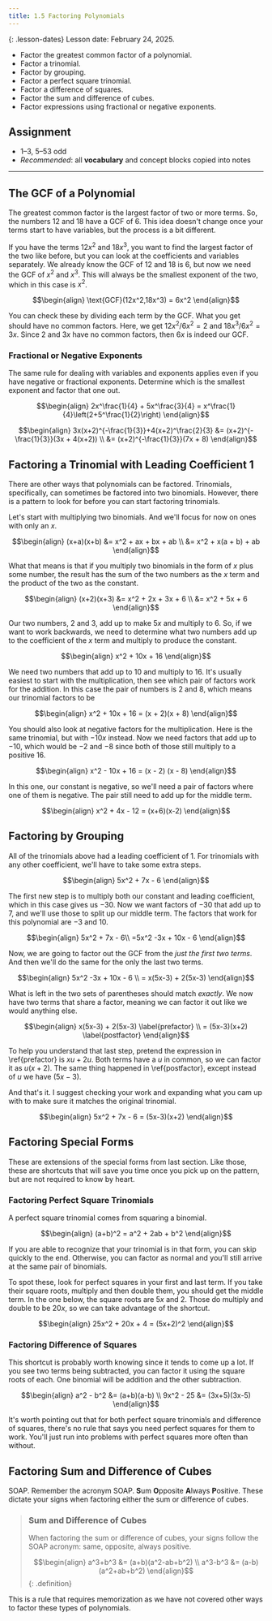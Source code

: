 ```yaml
---
title: 1.5 Factoring Polynomials
---
```


{: .lesson-dates}
Lesson date: February 24, 2025.

- Factor the greatest common factor of a polynomial.
- Factor a trinomial.
- Factor by grouping.
- Factor a perfect square trinomial.
- Factor a difference of squares.
- Factor the sum and difference of cubes.
- Factor expressions using fractional or negative exponents.

## Assignment

- 1–3, 5–53 odd
- *Recommended*: all **vocabulary** and concept blocks copied into notes

---

## The GCF of a Polynomial

The greatest common factor is the largest factor of two or more terms. So, the numbers $12$ and $18$ have a GCF of $6$. This idea doesn't change once your terms start to have variables, but the process is a bit different.

If you have the terms $12x^2$ and $18x^3$, you want to find the largest factor of the two like before, but you can look at the coefficients and variables separately. We already know the GCF of $12$ and $18$ is $6$, but now we need the GCF of $x^2$ and $x^3$. This will always be the smallest exponent of the two, which in this case is $x^2$.

$$\begin{align}
\text{GCF}(12x^2,18x^3) = 6x^2
\end{align}$$

You can check these by dividing each term by the GCF. What you get should have no common factors. Here, we get $12x^2 / 6x^2 =2$ and $18x^3 / 6x^2 = 3x$. Since $2$ and $3x$ have no common factors, then $6x$ is indeed our GCF.

### Fractional or Negative Exponents

The same rule for dealing with variables and exponents applies even if you have negative or fractional exponents. Determine which is the smallest exponent and factor that one out.

$$\begin{align}
2x^\frac{1}{4} + 5x^\frac{3}{4} = x^\frac{1}{4}\left(2+5^\frac{1}{2}\right)
\end{align}$$

$$\begin{align}
3x(x+2)^{-\frac{1}{3}}+4(x+2)^\frac{2}{3} &= (x+2)^{-\frac{1}{3}}(3x + 4(x+2)) \\
&= (x+2)^{-\frac{1}{3}}(7x + 8)
\end{align}$$

## Factoring a Trinomial with Leading Coefficient 1

There are other ways that polynomials can be factored. Trinomials, specifically, can sometimes be factored into two binomials. However, there is a pattern to look for before you can start factoring trinomials.

Let's start with multiplying two binomials. And we'll focus for now on ones with only an $x$.

$$\begin{align}
(x+a)(x+b) &= x^2 + ax + bx + ab \\
           &= x^2 + x(a + b) + ab
\end{align}$$

What that means is that if you multiply two binomials in the form of $x$ plus some number, the result has the sum of the two numbers as the $x$ term and the product of the two as the constant.

$$\begin{align}
(x+2)(x+3) &= x^2 + 2x + 3x + 6 \\
           &= x^2 + 5x + 6
\end{align}$$

Our two numbers, $2$ and $3$, add up to make $5x$ and multiply to $6$. So, if we want to work backwards, we need to determine what two numbers add up to the coefficient of the $x$ term and multiply to produce the constant.

$$\begin{align}
x^2 + 10x + 16
\end{align}$$

We need two numbers that add up to $10$ and multiply to $16$. It's usually easiest to start with the multiplication, then see which pair of factors work for the addition. In this case the pair of numbers is $2$ and $8$, which means our trinomial factors to be

$$\begin{align}
x^2 + 10x + 16 = (x + 2)(x + 8)
\end{align}$$

You should also look at negative factors for the multiplication. Here is the same trinomial, but with $-10x$ instead. Now we need factors that add up to $-10$, which would be $-2$ and $-8$ since both of those still multiply to a positive $16$.

$$\begin{align}
x^2 - 10x + 16 = (x - 2) (x - 8)
\end{align}$$

In this one, our constant is negative, so we'll need a pair of factors where one of them is negative. The pair still need to add up for the middle term.

$$\begin{align}
x^2 + 4x - 12 = (x+6)(x-2)
\end{align}$$

## Factoring by Grouping

All of the trinomials above had a leading coefficient of $1$. For trinomials with any other coefficient, we'll have to take some extra steps.

$$\begin{align}
5x^2 + 7x  - 6
\end{align}$$

The first new step is to multiply both our constant and leading coefficient, which in this case gives us $-30$. Now we want factors of $-30$ that add up to $7$, and we'll use those to split up our middle term. The factors that work for this polynomial are $-3$ and $10$.

$$\begin{align}
5x^2 + 7x  - 6\\
=5x^2 -3x + 10x  - 6
\end{align}$$

Now, we are going to factor out the GCF from the *just the first two terms*. And then we'll do the same for the only the last two terms.

$$\begin{align}
5x^2 -3x + 10x  - 6 \\
= x(5x-3) + 2(5x-3)
\end{align}$$

What is left in the two sets of parentheses should match *exactly*. We now have two terms that share a factor, meaning we can factor it out like we would anything else.

$$\begin{align}
x(5x-3) + 2(5x-3) \label{prefactor} \\
= (5x-3)(x+2) \label{postfactor}
\end{align}$$

To help you understand that last step, pretend the expression in \ref{prefactor} is $xu + 2u$. Both terms have a $u$ in common, so we can factor it as $u(x+2)$. The same thing happened in \ref{postfactor}, except instead of $u$ we have $(5x-3)$.

And that's it. I suggest checking your work and expanding what you cam up with to make sure it matches the original trinomial.

$$\begin{align}
5x^2 + 7x  - 6 = (5x-3)(x+2)
\end{align}$$

## Factoring Special Forms

These are extensions of the special forms from last section. Like those, these are shortcuts that will save you time once you pick up on the pattern, but are not required to know by heart.

### Factoring Perfect Square Trinomials

A perfect square trinomial comes from squaring a binomial.

$$\begin{align}
(a+b)^2 = a^2 + 2ab + b^2
\end{align}$$

If you are able to recognize that your trinomial is in that form, you can skip quickly to the end. Otherwise, you can factor as normal and you'll still arrive at the same pair of binomials.

To spot these, look for perfect squares in your first and last term. If you take their square roots, multiply and then double them, you should get the middle term. In the one below, the square roots are $5x$ and $2$. Those do multiply and double to be $20x$, so we can take advantage of the shortcut.

$$\begin{align}
25x^2 + 20x + 4 = (5x+2)^2
\end{align}$$

### Factoring Difference of Squares

This shortcut is probably worth knowing since it tends to come up a lot. If you see two terms being subtracted, you can factor it using the square roots of each. One binomial will be addition and the other subtraction.

$$\begin{align}
a^2 - b^2 &= (a+b)(a-b) \\
9x^2 - 25 &= (3x+5)(3x-5)
\end{align}$$

It's worth pointing out that for both perfect square trinomials and difference of squares, there's no rule that says you need perfect squares for them to work. You'll just run into problems with perfect squares more often than without.

## Factoring Sum and Difference of Cubes

SOAP. Remember the acronym SOAP. **S**um **O**pposite **A**lways **P**ositive. These dictate your signs when factoring either the sum or difference of cubes.

> ### Sum and Difference of Cubes
>
> When factoring the sum or difference of cubes, your signs follow the SOAP acronym: same, opposite, always positive.
>
> $$\begin{align}
> a^3+b^3 &= (a+b)(a^2-ab+b^2) \\
> a^3-b^3 &= (a-b)(a^2+ab+b^2)
> \end{align}$$
{: .definition}

This is a rule that requires memorization as we have not covered other ways to factor these types of polynomials.
